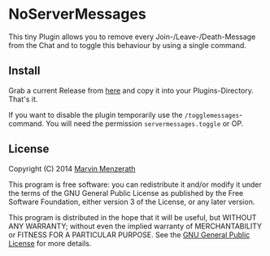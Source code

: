 # NoServerMessages
This tiny Plugin allows you to remove every Join-/Leave-/Death-Message from the Chat and to toggle this behaviour by using a single command.

## Install
Grab a current Release from [here](https://github.com/MarvinMenzerath/NoServerMessages/releases) and copy it into your Plugins-Directory. That's it.

If you want to disable the plugin temporarily use the `/togglemessages`-command. You will need the permission `servermessages.toggle` or OP.

## License
Copyright (C) 2014 [Marvin Menzerath](http://menzerath.eu)

This program is free software: you can redistribute it and/or modify it under the terms of the GNU General Public License as published by the Free Software Foundation, either version 3 of the License, or any later version.

This program is distributed in the hope that it will be useful, but WITHOUT ANY WARRANTY; without even the implied warranty of MERCHANTABILITY or FITNESS FOR A PARTICULAR PURPOSE. See the [GNU General Public License](https://github.com/MarvinMenzerath/NoServerMessages/blob/master/LICENSE) for more details.
